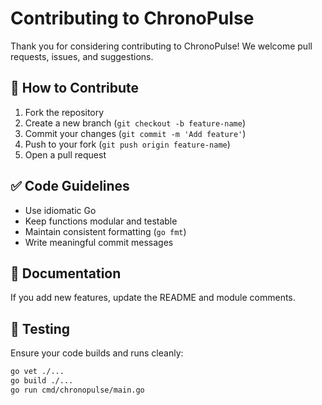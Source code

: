 # Contributing to ChronoPulse

Thank you for considering contributing to ChronoPulse! We welcome pull requests, issues, and suggestions.

## 🧭 How to Contribute

1. Fork the repository
2. Create a new branch (`git checkout -b feature-name`)
3. Commit your changes (`git commit -m 'Add feature'`)
4. Push to your fork (`git push origin feature-name`)
5. Open a pull request

## ✅ Code Guidelines

- Use idiomatic Go
- Keep functions modular and testable
- Maintain consistent formatting (`go fmt`)
- Write meaningful commit messages

## 📄 Documentation

If you add new features, update the README and module comments.

## 🧪 Testing

Ensure your code builds and runs cleanly:

```bash
go vet ./...
go build ./...
go run cmd/chronopulse/main.go
```
